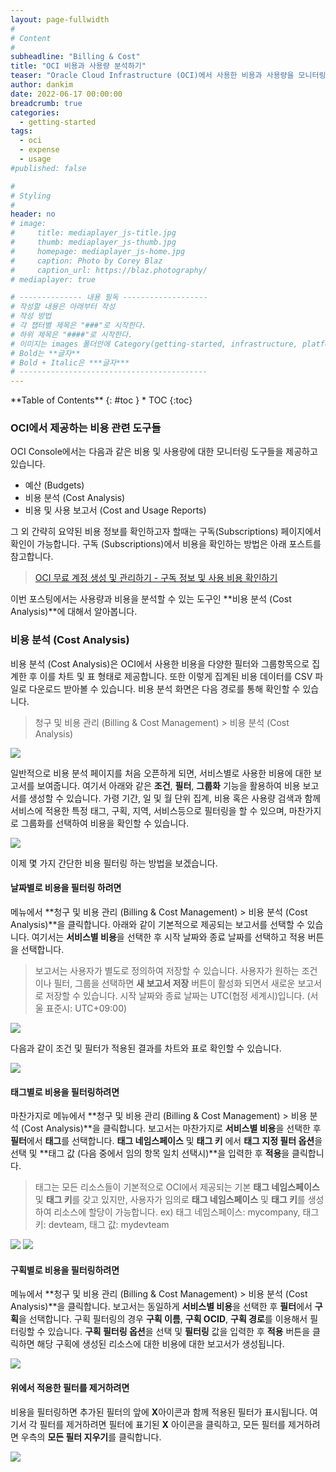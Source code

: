 ```yaml
---
layout: page-fullwidth
#
# Content
#
subheadline: "Billing & Cost"
title: "OCI 비용과 사용량 분석하기"
teaser: "Oracle Cloud Infrastructure (OCI)에서 사용한 비용과 사용량을 모니터링 및 분석하는 방법에 대해서 알아봅니다."
author: dankim
date: 2022-06-17 00:00:00
breadcrumb: true
categories:
  - getting-started
tags:
  - oci
  - expense
  - usage
#published: false

#
# Styling
#
header: no
# image:
#     title: mediaplayer_js-title.jpg
#     thumb: mediaplayer_js-thumb.jpg
#     homepage: mediaplayer_js-home.jpg
#     caption: Photo by Corey Blaz
#     caption_url: https://blaz.photography/
# mediaplayer: true

# -------------- 내용 필독 -------------------
# 작성할 내용은 아래부터 작성
# 작성 방법
# 각 챕터별 제목은 "###"로 시작한다.
# 하위 제목은 "####"로 시작한다.
# 이미지는 images 폴더안에 Category(getting-started, infrastructure, platform, database, aiml)에 넣고 사용 시 "../../images/카테고리명/이미지" 형태로 참조한다.
# Bold는 **글자**
# Bold + Italic은 ***글자***
# ------------------------------------------
---
```


<div class="panel radius" markdown="1">
**Table of Contents**
{: #toc }
*  TOC
{:toc}
</div>

### OCI에서 제공하는 비용 관련 도구들
OCI Console에서는 다음과 같은 비용 및 사용량에 대한 모니터링 도구들을 제공하고 있습니다.

* 예산 (Budgets)
* 비용 분석 (Cost Analysis)
* 비용 및 사용 보고서 (Cost and Usage Reports)

그 외 간략히 요약된 비용 정보를 확인하고자 할때는 구독(Subscriptions) 페이지에서 확인이 가능합니다. 구독 (Subscriptions)에서 비용을 확인하는 방법은 아래 포스트를 참고합니다.

> [OCI 무료 계정 생성 및 관리하기 - 구독 정보 및 사용 비용 확인하기](https://the-team-oasis.github.io/getting-started/free-oci-promotions/#구독-정보-및-사용-비용-확인하기)

이번 포스팅에서는 사용량과 비용을 분석할 수 있는 도구인 **비용 분석 (Cost Analysis)**에 대해서 알아봅니다.

### 비용 분석 (Cost Analysis)
비용 분석 (Cost Analysis)은 OCI에서 사용한 비용을 다양한 필터와 그룹항목으로 집계한 후 이를 차트 및 표 형태로 제공합니다. 또한 이렇게 집계된 비용 데이터를 CSV 파일로 다운로드 받아볼 수 있습니다. 비용 분석 화면은 다음 경로를 통해 확인할 수 있습니다.
> 청구 및 비용 관리 (Billing & Cost Management) > 비용 분석 (Cost Analysis)

![](/assets/img/getting-started/2022/oci-expense-cost-1.png " ")

일반적으로 비용 분석 페이지를 처음 오픈하게 되면, 서비스별로 사용한 비용에 대한 보고서를 보여줍니다. 여기서 아래와 같은 **조건**, **필터**, **그룹화** 기능을 활용하여 비용 보고서를 생성할 수 있습니다. 가령 기간, 일 및 월 단위 집계, 비용 혹은 사용량 검색과 함께 서비스에 적용한 특정 태그, 구획, 지역, 서비스등으로 필터링을 할 수 있으며, 마찬가지로 그룹화를 선택하여 비용을 확인할 수 있습니다.

![](/assets/img/getting-started/2022/oci-expense-cost-2.png " ")

이제 몇 가지 간단한 비용 필터링 하는 방법을 보겠습니다.
#### 날짜별로 비용을 필터링 하려면
메뉴에서 **청구 및 비용 관리 (Billing & Cost Management) > 비용 분석 (Cost Analysis)**을 클릭합니다. 아래와 같이 기본적으로 제공되는 보고서를 선택할 수 있습니다. 여기서는 **서비스별 비용**을 선택한 후 시작 날짜와 종료 날짜를 선택하고 적용 버튼을 선택합니다.
> 보고서는 사용자가 별도로 정의하여 저장할 수 있습니다. 사용자가 원하는 조건이나 필터, 그룹을 선택하면 **새 보고서 저장** 버튼이 활성화 되면서 새로운 보고서로 저장할 수 있습니다.
> 시작 날짜와 종료 날짜는 UTC(협정 세계시)입니다. (서울 표준시: UTC+09:00)

![](/assets/img/getting-started/2022/oci-expense-cost-3.png " ")

다음과 같이 조건 및 필터가 적용된 결과를 차트와 표로 확인할 수 있습니다.

![](/assets/img/getting-started/2022/oci-expense-cost-4.png " ")

#### 태그별로 비용을 필터링하려면
마찬가지로 메뉴에서 **청구 및 비용 관리 (Billing & Cost Management) > 비용 분석 (Cost Analysis)**을 클릭합니다. 보고서는 마찬가지로 **서비스별 비용**을 선택한 후 **필터**에서 **태그**를 선택합니다. **태그 네임스페이스** 및 **태그 키** 에서 **태그 지정 필터 옵션**을 선택 및 **태그 값 (다음 중에서 임의 항목 일치 선택시)**을 입력한 후 **적용**을 클릭합니다.
> 태그는 모든 리소스들이 기본적으로 OCI에서 제공되는 기본 **태그 네임스페이스** 및 **태그 키**를 갖고 있지만, 사용자가 임의로 **태그 네임스페이스** 및 **태그 키**를 생성하여 리소스에 할당이 가능합니다. ex) 태그 네임스페이스: mycompany, 태그 키: devteam, 태그 값: mydevteam

![](/assets/img/getting-started/2022/oci-expense-cost-5.png " ")
![](/assets/img/getting-started/2022/oci-expense-cost-6.png " ")

#### 구획별로 비용을 필터링하려면
메뉴에서 **청구 및 비용 관리 (Billing & Cost Management) > 비용 분석 (Cost Analysis)**을 클릭합니다. 보고서는 동일하게 **서비스별 비용**을 선택한 후 **필터**에서 **구획**을 선택합니다. 구획 필터링의 경우 **구획 이름**, **구획 OCID**, **구획 경로**를 이용해서 필터링할 수 있습니다. **구획 필터링 옵션**을 선택 및 **필터링** 값을 입력한 후 **적용** 버튼을 클릭하면 해당 구획에 생성된 리소스에 대한 비용에 대한 보고서가 생성됩니다.

![](/assets/img/getting-started/2022/oci-expense-cost-7.png " ")

#### 위에서 적용한 필터를 제거하려면
비용을 필터링하면 추가된 필터의 앞에 **X**아이콘과 함께 적용된 필터가 표시됩니다. 여기서 각 필터를 제거하려면 필터에 표기된 **X** 아이콘을 클릭하고, 모든 필터를 제거하려면 우측의 **모든 필터 지우기**를 클릭합니다.

![](/assets/img/getting-started/2022/oci-expense-cost-8.png " ")